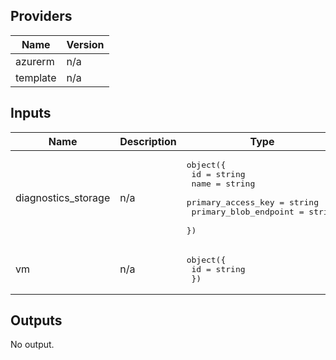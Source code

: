 ## Providers

| Name | Version |
|------|---------|
| azurerm | n/a |
| template | n/a |

## Inputs

| Name | Description | Type | Default | Required |
|------|-------------|------|---------|:--------:|
| diagnostics\_storage | n/a | <pre>object({<br>    id                    = string<br>    name                  = string<br>    primary_access_key    = string<br>    primary_blob_endpoint = string<br>  })</pre> | n/a | yes |
| vm | n/a | <pre>object({<br>    id = string<br>  })</pre> | n/a | yes |

## Outputs

No output.


